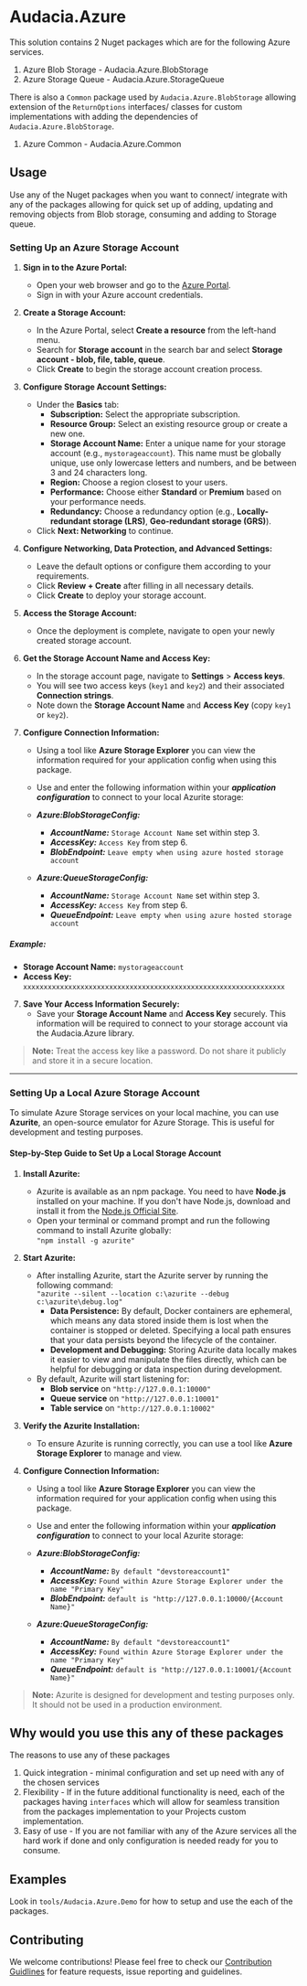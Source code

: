 # Audacia.Azure

This solution contains 2 Nuget packages which are for the following Azure services.

1. Azure Blob Storage - Audacia.Azure.BlobStorage
2. Azure Storage Queue - Audacia.Azure.StorageQueue

There is also a `Common` package used by `Audacia.Azure.BlobStorage` allowing extension of the `ReturnOptions` interfaces/ classes for custom implementations with adding the dependencies of `Audacia.Azure.BlobStorage`.

1. Azure Common - Audacia.Azure.Common

## Usage

Use any of the Nuget packages when you want to connect/ integrate with any of the packages allowing for quick set up of adding, updating and removing objects from Blob storage, consuming and adding to Storage queue.

### Setting Up an Azure Storage Account

1. **Sign in to the Azure Portal:**
   - Open your web browser and go to the [Azure Portal](https://portal.azure.com).
   - Sign in with your Azure account credentials.

2. **Create a Storage Account:**
   - In the Azure Portal, select **Create a resource** from the left-hand menu.
   - Search for **Storage account** in the search bar and select **Storage account - blob, file, table, queue**.
   - Click **Create** to begin the storage account creation process.

3. **Configure Storage Account Settings:**
   - Under the **Basics** tab:
     - **Subscription:** Select the appropriate subscription.
     - **Resource Group:** Select an existing resource group or create a new one.
     - **Storage Account Name:** Enter a unique name for your storage account (e.g., `mystorageaccount`). This name must be globally unique, use only lowercase letters and numbers, and be between 3 and 24 characters long.
     - **Region:** Choose a region closest to your users.
     - **Performance:** Choose either **Standard** or **Premium** based on your performance needs.
     - **Redundancy:** Choose a redundancy option (e.g., **Locally-redundant storage (LRS)**, **Geo-redundant storage (GRS)**).
   - Click **Next: Networking** to continue.

4. **Configure Networking, Data Protection, and Advanced Settings:**
   - Leave the default options or configure them according to your requirements.
   - Click **Review + Create** after filling in all necessary details.
   - Click **Create** to deploy your storage account.

5. **Access the Storage Account:**
   - Once the deployment is complete, navigate to open your newly created storage account.

6. **Get the Storage Account Name and Access Key:**
   - In the storage account page, navigate to **Settings** > **Access keys**.
   - You will see two access keys (`key1` and `key2`) and their associated **Connection strings**.
   - Note down the **Storage Account Name** and **Access Key** (copy `key1` or `key2`).

7. **Configure Connection Information:**
   - Using a tool like **Azure Storage Explorer** you can view the information required for your application config when using this package.

   - Use and enter the following information within your ***application configuration*** to connect to your local Azurite storage:

   - ***Azure:BlobStorageConfig:***
        - ***AccountName:*** `Storage Account Name` set within step 3.
        - ***AccessKey:*** `Access Key` from step 6.
        - ***BlobEndpoint:*** `Leave empty when using azure hosted storage account`

   - ***Azure:QueueStorageConfig:***
        - ***AccountName:*** `Storage Account Name` set within step 3.
        - ***AccessKey:*** `Access Key` from step 6.
        - ***QueueEndpoint:*** `Leave empty when using azure hosted storage account`

##### Example:

- **Storage Account Name:** `mystorageaccount`
- **Access Key:** `xxxxxxxxxxxxxxxxxxxxxxxxxxxxxxxxxxxxxxxxxxxxxxxxxxxxxxxxxxxxxxxx`

7. **Save Your Access Information Securely:**
   - Save your **Storage Account Name** and **Access Key** securely. This information will be required to connect to your storage account via the Audacia.Azure library.

> **Note:** Treat the access key like a password. Do not share it publicly and store it in a secure location.

---

### Setting Up a Local Azure Storage Account

To simulate Azure Storage services on your local machine, you can use **Azurite**, an open-source emulator for Azure Storage. This is useful for development and testing purposes.

#### Step-by-Step Guide to Set Up a Local Storage Account

1. **Install Azurite:**
   - Azurite is available as an npm package. You need to have **Node.js** installed on your machine. If you don't have Node.js, download and install it from the [Node.js Official Site](https://nodejs.org).
   - Open your terminal or command prompt and run the following command to install Azurite globally:  
   `"npm install -g azurite"`

2. **Start Azurite:**
   - After installing Azurite, start the Azurite server by running the following command:  
   `"azurite --silent --location c:\azurite --debug c:\azurite\debug.log"`
        - **Data Persistence:** By default, Docker containers are ephemeral, which means any data stored inside them is lost when the container is stopped or deleted. Specifying a local path ensures that your data persists beyond the lifecycle of the container.
        - **Development and Debugging:** Storing Azurite data locally makes it easier to view and manipulate the files directly, which can be helpful for debugging or data inspection during development.
   - By default, Azurite will start listening for:
     - **Blob service** on `"http://127.0.0.1:10000"`
     - **Queue service** on `"http://127.0.0.1:10001"`
     - **Table service** on `"http://127.0.0.1:10002"`

3. **Verify the Azurite Installation:**
   - To ensure Azurite is running correctly, you can use a tool like **Azure Storage Explorer** to manage and view.

4. **Configure Connection Information:**
   - Using a tool like **Azure Storage Explorer** you can view the information required for your application config when using this package.

   - Use and enter the following information within your ***application configuration*** to connect to your local Azurite storage:

   - ***Azure:BlobStorageConfig:***
        - ***AccountName:*** `By default "devstoreaccount1"`
        - ***AccessKey:*** `Found within Azure Storage Explorer under the name "Primary Key"`
        - ***BlobEndpoint:*** `default is "http://127.0.0.1:10000/{Account Name}"`

   - ***Azure:QueueStorageConfig:***
        - ***AccountName:*** `By default "devstoreaccount1"`
        - ***AccessKey:*** `Found within Azure Storage Explorer under the name "Primary Key"`
        - ***QueueEndpoint:*** `default is "http://127.0.0.1:10001/{Account Name}"`

> **Note:** Azurite is designed for development and testing purposes only. It should not be used in a production environment.

## Why would you use this any of these packages

The reasons to use any of these packages

1. Quick integration - minimal configuration and set up need with any of the chosen services
2. Flexibility - If in the future additional functionality is need, each of the packages having `interfaces` which will allow for seamless transition from the packages implementation to your Projects custom implementation.
3. Easy of use - If you are not familiar with any of the Azure services all the hard work if done and only configuration is needed ready for you to consume.

## Examples

Look in `tools/Audacia.Azure.Demo` for how to setup and use the each of the packages.

## Contributing

We welcome contributions! Please feel free to check our [Contribution Guidlines](https://github.com/audaciaconsulting/.github/blob/main/CONTRIBUTING.md) for feature requests, issue reporting and guidelines.
